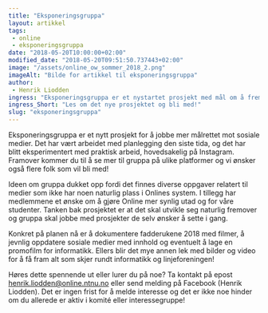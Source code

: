 ```yaml
---
title: "Eksponeringsgruppa"
layout: artikkel 
tags: 
 - online
 - eksponeringsgruppa
date: "2018-05-20T10:00:00+02:00"
modified_date: "2018-05-20T09:51:50.737443+02:00"
image: "/assets/online_ow_sommer_2018_2.png"
imageAlt: "Bilde for artikkel til eksponeringsgruppa"
author:
 - Henrik Liodden
ingress: "Eksponeringsgruppa er et nystartet prosjekt med mål om å fremme Online på sosiale medier. Gruppa tar opp nye medlemmer, så les videre for å se hvordan du kan engasjere deg!"
ingress_Short: "Les om det nye prosjektet og bli med!"
slug: "eksponeringsgruppa"
---
```

Eksponeringsgruppa er et nytt prosjekt for å jobbe mer målrettet mot sosiale medier. Det har vært arbeidet med planlegging den siste tida, og det har blitt eksperimentert med praktisk arbeid, hovedsakelig på Instagram. Framover kommer du til å se mer til gruppa på ulike platformer og vi ønsker også flere folk som vil bli med!

Ideen om gruppa dukket opp fordi det finnes diverse oppgaver relatert til medier som ikke har noen naturlig plass i Onlines system. I tillegg har medlemmene et ønske om å gjøre Online mer synlig utad og for våre studenter. Tanken bak prosjektet er at det skal utvikle seg naturlig fremover og gruppa skal jobbe med prosjekter de selv ønsker å sette i gang.

Konkret på planen nå er å dokumentere fadderukene 2018 med filmer, å jevnlig oppdatere sosiale medier med innhold og eventuelt å lage en promofilm for informatikk. Ellers blir det mye annen lek med bilder og video for å få fram alt som skjer rundt informatikk og linjeforeningen!

Høres dette spennende ut eller lurer du på noe? Ta kontakt på epost [henrik.liodden@online.ntnu.no](mailto:henrik.liodden@online.ntnu.no) eller send melding på Facebook (Henrik Liodden). Det er ingen frist for å melde interesse og det er ikke noe hinder om du allerede er aktiv i komité eller interessegruppe!